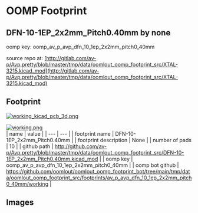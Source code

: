 # OOMP Footprint  
## DFN-10-1EP_2x2mm_Pitch0.40mm  by none  
  
oomp key: oomp_av_p_avp_dfn_10_1ep_2x2mm_pitch0_40mm  
  
source repo at: [http://gitlab.com/av-p/Avp.pretty/blob/master/tmp/data/oomlout_oomp_footprint_src/XTAL-3215.kicad_mod](http://gitlab.com/av-p/Avp.pretty/blob/master/tmp/data/oomlout_oomp_footprint_src/XTAL-3215.kicad_mod)  
## Footprint  
  
[![working_kicad_pcb_3d.png](working_kicad_pcb_3d_600.png)](working_kicad_pcb_3d.png)  
  
[![working.png](working_600.png)](working.png)  
| name | value | 
| --- | --- | 
| footprint name | DFN-10-1EP_2x2mm_Pitch0.40mm | 
| footprint description | None | 
| number of pads | 10 | 
| github path | http://github.com/av-p/Avp.pretty/blob/master/tmp/data/oomlout_oomp_footprint_src/DFN-10-1EP_2x2mm_Pitch0.40mm.kicad_mod | 
| oomp key | oomp_av_p_avp_dfn_10_1ep_2x2mm_pitch0_40mm | 
| oomp bot github | https://github.com/oomlout/oomlout_oomp_footprint_bot/tree/main/tmp/data/oomlout_oomp_footprint_src/footprints/av_p_avp_dfn_10_1ep_2x2mm_pitch0_40mm/working | 
## Images  
